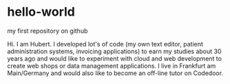 # hello-world
my first repository on github

Hi.  I am Hubert.  I developed lot's of code (my own text editor, patient administration systems, invoicing applications) to earn my studies about 30 years ago and would like to experiment with cloud and web development to create web shops or data management applications.
I live in Frankfurt am Main/Germany and would also like to become an off-line tutor on Codedoor.
